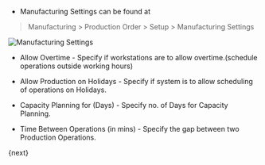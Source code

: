 * Manufacturing Settings can be found at 

> Manufacturing > Production Order > Setup > Manufacturing Settings

<img class="screenshot" alt="Manufacturing Settings" src="assets/img/manufacturing/manufacturing-settings.png">

* Allow Overtime - Specify if workstations are to allow overtime.(schedule operations outside working hours)

* Allow Production on Holidays - Specify if system is to allow scheduling of operations on Holidays.

* Capacity Planning for (Days) - Specify no. of Days for Capacity Planning.

* Time Between Operations (in mins) - Specify the gap between two Production Operations.

{next}